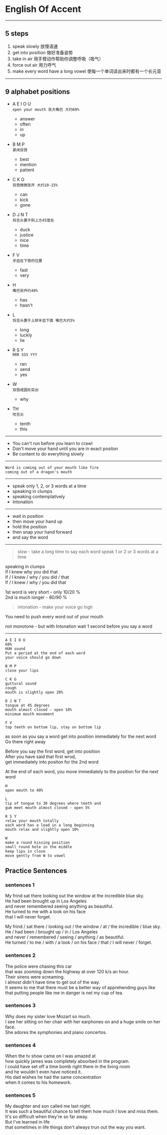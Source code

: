 
# English Of Accent

---

## 5 steps

1. speak slowly 放慢语速
2. get into position 做好准备姿势
3. take in air 用手臂动作帮助你调整呼吸（吸气）
4. force out air 用力呼气
5. make every word have a long vowel 使每一个单词读出来时都有一个长元音


---

## 9 alphabet positions
- A E I O U  
  `open your mouth 张大嘴巴 大约60%`  
  * answer  
  * often  
  * in  
  * up  

- B M P  
  `紧闭双唇`  
  * best  
  * mention  
  * patient  

- C K G  
  `双唇微微张开 大约10-15%`
  * can  
  * kick  
  * gone  

- D J N T  
    `将舌头置于斜上方45度处`  
    * duck  
    * justice  
    * nice  
    * time  

- F V  
    `牙齿在下唇的位置`  
    * fast  
    * very  

- H  
    `嘴巴张开约40%`  
    * has  
    * hasn't  

- L  
  `将舌头置于上排牙齿下面 嘴巴大约5%`  
  * long  
  * luckly  
  * lie  

- R S Y   
  `RRR SSS YYY`  
  * ran  
  * send  
  * yes  

- W  
  `双唇成圆形突出`  
  * why  

- TH  
  `咬舌尖`  
  * tenth  
  * this  

---

- You can't run before you learn to crawl  
- Don't move your hand until you are in exact positon  
- Be content to do everything slowly  

---

```
Word is coming out of your mouth like fire
coming out of a dragon's mouth
```

---

- speak only 1, 2, or 3 words at a time
- speaking in clumps
- speaking contemplatively
- Intonation

---

- wait in position
- then move your hand up
- hold the position
- then snap your hand forward
- and say the word

---

> slow - take a long time to say each word
speak 1 or 2 or 3 words at a time

speaking in clumps  
If I knew why you did that  
If / I knew / why / you did / that  
If / I knew / why / you did that  

1st word is very short - only 10/20 %  
2nd is much longer - 80/90 %  

> intonation - make your voice go high  

You need to push every word out of your mouth  

not monotone - but with Intonation
wait 1 second before you say a word  


---

```
A E I O U  
60%
HUH sound  
Put a period at the end of each word  
your voice should go down  
```

```
B M P  
close your lips  
```

```
C K G  
guttural sound  
cough  
mouth is slightly open 20%
```

```
D J N T  
tongue at 45 degrees  
mouth almost closed - open 10%  
minimum mouth movement  
```

```
F V  
top teeth on bottom lip, stay on bottom lip  
```

as soon as you say a word get into position
immediately for the next word  
Go there right away  

Before you say the first word, get into position  
After you have said that first wrod,  
get immediately into positon for the 2nd word  

At the end of each word, you move immediately
to the position for the next word  

```
H  
open mouth to 40%  
```  

```
L  
tip of tongue to 30 degrees where teeth and
gum meet mouth almost closed - open 5%  
```

```
R S Y  
relax your mouth totally
each word has a lead in a long beginning  
mouth relax and slightly open 10%  
```

```
W  
make a round kissing position
small round hole in the middle  
keep lips in close  
move gently from W to vowel
```


## Practice Sentences

### sentences 1
My frind sat there looking out the window at the incredible blue sky.  
He had been brought up in Los Angeles   
and never remembered seeing anything as beautiful.  
He turned to me with a look on his face  
that I will never forget.  

My frind / sat there / looking out / the window
/ at / the incredible / blue sky.  
He / had been / brought up / in / Los Angeles   
and never / remembered / seeing / anything / as beautiful.  
He turned / to me / with / a look / on his face
/ that / I will never / forget.  

### sentences 2
The police were chasing this car  
that was zooming down the highway at over 120 k/s an hour.  
Their sirens were screaming.  
I almost didn't have time to get out of the way.  
It seems to me that there must be a better way of apprehending guys like  
that putting people like me in danger is net my cup of tea.  

### sentences 3
Why does my sister love Mozart so much.  
I see her sitting on her chair with her earphones on
and a huge smile on her face.  
She adores the symphonies and piano concertos.  

### sentences 4
When the tv show came on I was amazed at  
how quickly james was completely absorbed in the program.  
I could have set off a time bomb right there in the living room  
and he wouldn't even have noticed it.  
His dad wishes he had the same concentration  
when it comes to his homework.

### sentences 5
My daughter and son called me last night.  
It was such a beautiful chance to tell them how much I love and miss them.  
It's so difficult when they're so far away.  
But I've learned in life  
that sometimes in life things don't always trun out the way you want.  
